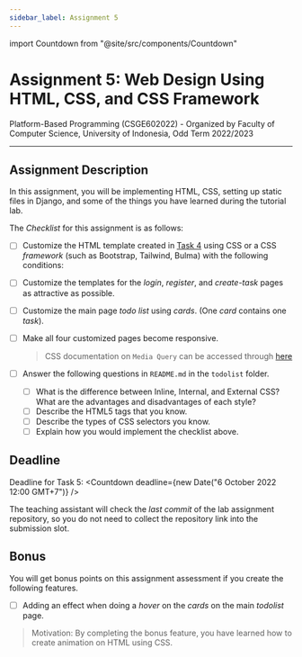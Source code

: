 ```yaml
---
sidebar_label: Assignment 5
---
```


import Countdown from "@site/src/components/Countdown"

# Assignment 5: Web Design Using HTML, CSS, and CSS Framework

Platform-Based Programming (CSGE602022) - Organized by Faculty of Computer Science, University of Indonesia, Odd Term 2022/2023

---

## Assignment Description

In this assignment, you will be implementing HTML, CSS, setting up static files in Django, and some of the things you have learned during the tutorial lab.

The _Checklist_ for this assignment is as follows:

- [ ] Customize the HTML template created in [Task 4](https://pbp-fasilkom-ui.github.io/ganjil-2023/en/assignments/tugas/tugas-4) using CSS or a CSS _framework_ (such as Bootstrap, Tailwind, Bulma) with the following conditions:
- [ ] Customize the templates for the _login_, _register_, and _create-task_ pages as attractive as possible.
- [ ] Customize the main page _todo list_ using _cards_. (One _card_ contains one _task_).

- [ ] Make all four customized pages become responsive.

    > CSS documentation on `Media Query` can be accessed through [here](https://developer.mozilla.org/en-US/docs/Web/CSS/Media_Queries/Using_media_queries)

- [ ] Answer the following questions in `README.md` in the `todolist` folder.
    - [ ] What is the difference between Inline, Internal, and External CSS? What are the advantages and disadvantages of each style?
    - [ ] Describe the HTML5 tags that you know.
    - [ ] Describe the types of CSS selectors you know.
    - [ ] Explain how you would implement the checklist above.

## Deadline

Deadline for Task 5: <Countdown deadline={new Date("6 October 2022 12:00 GMT+7")} />

The teaching assistant will check the _last commit_ of the lab assignment repository, so you do not need to collect the repository link into the submission slot.

## Bonus

You will get bonus points on this assignment assessment if you create the following features.

- [ ] Adding an effect when doing a _hover_ on the _cards_ on the main _todolist_ page.

> Motivation: By completing the bonus feature, you have learned how to create animation on HTML using CSS.
